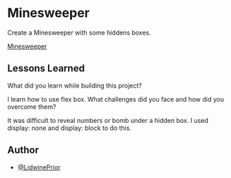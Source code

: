 
# Minesweeper

Create a Minesweeper with some hiddens boxes.

[Minesweeper](https://lidwineprior.github.io/Minesweeper)




## Lessons Learned

What did you learn while building this project? 

I learn how to use flex box.
What challenges did you face and how did you overcome them?

It was difficult to reveal numbers or bomb under a hidden box. I used display: none and display: block to do this.


## Author

- [@LidwinePrior](https://github.com/LidwinePrior)

